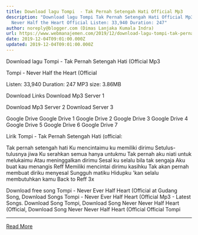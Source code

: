 ```yaml
---
title: Download lagu Tompi  - Tak Pernah Setengah Hati Official Mp3
description: "Download lagu Tompi Tak Pernah Setengah Hati Official Mp3 Tompi -
  Never Half the Heart Official Listen: 33,940 Duration: 247"
author: noreply@blogger.com (Dimas Lanjaka Kumala Indra)
url: https://www.webmanajemen.com/2019/12/download-lagu-tompi-tak-pernah-setengah.html
date: 2019-12-04T09:01:00.000Z
updated: 2019-12-04T09:01:00.000Z
---
```


Download lagu Tompi  - Tak Pernah Setengah Hati (Official Mp3

  Tompi - Never Half the Heart (Official 

  Listen: 33,940 
  Duration: 247 
  MP3 size: 3.86MB 

  Download Links 
  Download Mp3 Server 1 

  Download Mp3 Server 2 
  Download Server 3 


  Google Drive   Google Drive 1 
  Google Drive 2 
  Google Drive 3 
  Google Drive 4 
  Google Drive 5 
  Google Drive 6 
  Google Drive 7 


                             
Lirik Tompi - Tak Pernah Setengah Hati (official:
                             
                                     
Tak pernah setengah hati
 Ku mencintaimu ku memiliki dirimu
 Setulus-tulusnya jiwa
 Ku serahkan semua hanya untukmu
  Tak pernah aku niati untuk melukaimu
 Atau meninggalkan dirimu
 Sesal ku selalu bila tak sengaja
 Aku buat kau menangis
  Reff
 Memiliki mencintai dirimu kasihku
 Tak akan pernah membuat diriku menyesal
 Sungguh matiku
 Hidupku 'kan selalu membutuhkan kamu
  Back to Reff 3x
                                                            
  Download free song Tompi - Never Ever Half Heart (Official at Gudang Song, Download Songs Tompi - Never Ever Half Heart (Official Mp3 - Latest Songs. Download Song Tompi, Download Song Never Never Half Heart (Official, Download Song Never Never Half Heart (Official Official Tompi<hr/> <a href="https://www.webmanajemen.com/2019/12/download-lagu-tompi-tak-pernah-setengah.html" rel="follow" class="button" id="read-more">Read More</a>